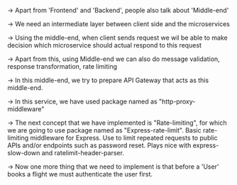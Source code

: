 -> Apart from 'Frontend' and 'Backend', people also talk about 'Middle-end'

-> We need an intermediate layer between client side and the microservices

-> Using the middle-end, when client sends request we wil be able to make decision which microservice should actual respond to this request

-> Apart from this, using Middle-end we can also do message validation, response transformation, rate limiting

-> In this middle-end, we try to prepare API Gateway that acts as this middle-end.

-> In this service, we have used package named as "http-proxy-middleware"

-> The next concept that we have implemented is "Rate-limiting", for which we are going to use package named as "Express-rate-limit".
   Basic rate-limiting middleware for Express. Use to limit repeated requests to public APIs and/or endpoints such as password reset. Plays nice with express-slow-down and ratelimit-header-parser.

-> Now one more thing that we need to implement is that before a 'User' books a flight we must authenticate the user first.